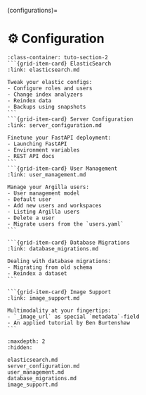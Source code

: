 (configurations)=
# ⚙️ Configuration

````{grid}  1 1 3 3
:class-container: tuto-section-2
```{grid-item-card} ElasticSearch
:link: elasticsearch.md

Tweak your elastic configs:
- Configure roles and users
- Change index analyzers
- Reindex data
- Backups using snapshots
```
```{grid-item-card} Server Configuration
:link: server_configuration.md

Finetune your FastAPI deployment:
- Launching FastAPI
- Environment variables
- REST API docs
```
```{grid-item-card} User Management
:link: user_management.md

Manage your Argilla users:
- User management model
- Default user
- Add new users and workspaces
- Listing Argilla users
- Delete a user
- Migrate users from the `users.yaml`
```

```{grid-item-card} Database Migrations
:link: database_migrations.md

Dealing with database migrations:
- Migrating from old schema
- Reindex a dataset
```

```{grid-item-card} Image Support
:link: image_support.md

Multimodality at your fingertips:
- `_image_url` as special `metadata`-field
- An applied tutorial by Ben Burtenshaw
```
````

```{toctree}
:maxdepth: 2
:hidden:

elasticsearch.md
server_configuration.md
user_management.md
database_migrations.md
image_support.md
```